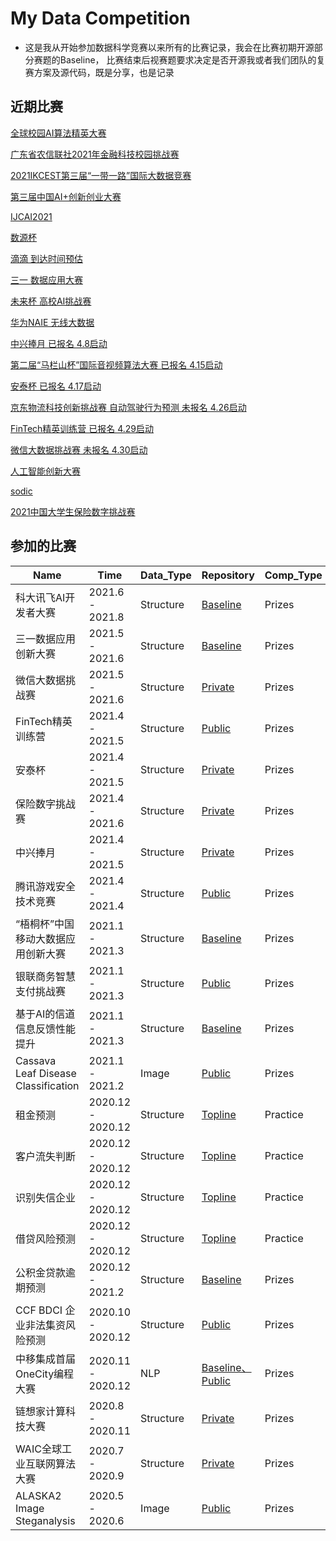 # My Data Competition

* 这是我从开始参加数据科学竞赛以来所有的比赛记录，我会在比赛初期开源部分赛题的Baseline， 比赛结束后视赛题要求决定是否开源我或者我们团队的复赛方案及源代码，既是分享，也是记录

## 近期比赛

[全球校园AI算法精英大赛](https://developer.huawei.com/consumer/cn/activity/devStarAI/algo/competition.html#/)

[广东省农信联社2021年金融科技校园挑战赛](https://www.saikr.com/vse/43862)

[2021IKCEST第三届“一带一路”国际大数据竞赛](https://aistudio.baidu.com/aistudio/competition/detail/91)

[第三届中国AI+创新创业大赛](https://aistudio.baidu.com/aistudio/competition/detail/78)

[IJCAI2021](https://www.biendata.xyz/competition/who-is-who2021/)

[数源杯](https://js.dclab.run/v2/cmptDetail.html?id=482)

[滴滴 到达时间预估](https://biendata.xyz/competition/didi-eta/)

[三一 数据应用大赛](https://datazone.sanygroup.com/v2/sanyi/home.html)

[未来杯 高校AI挑战赛](https://ai.futurelab.tv/tournament/7)

[华为NAIE 无线大数据](https://console.huaweicloud.com/naie/competitions/wireless-network-intelligent-cm-2021)


[中兴捧月 已报名 4.8启动](https://www.nowcoder.com/activity/challenge2021/1)

[第二届“马栏山杯”国际音视频算法大赛 已报名 4.15启动](https://challenge.ai.mgtv.com/contest/detail/7)

[安泰杯 已报名 4.17启动](https://tianchi.aliyun.com/competition/entrance/531879/rankingList)

[京东物流科技创新挑战赛 自动驾驶行为预测 未报名 4.26启动](https://jdata.jd.com/html/detail.html?id=13)

[FinTech精英训练营 已报名 4.29启动](https://career.cloud.cmbchina.com/index.html#fintech)

[微信大数据挑战赛 未报名 4.30启动](https://algo.weixin.qq.com/)

[人工智能创新大赛](http://ailab.aiwin.org.cn/competitions/52#results)

[sodic](https://www.sodic.com.cn/)

[2021中国大学生保险数字挑战赛](https://www.heywhale.com/home/competition/607d279965852e0017ab9575/content)


## 参加的比赛
| Name                       | Time             | Data_Type      | Repository                                          | Comp_Type | Team_Type | Ranking |
| -------------------------- | ---------------- | --------- | --------------------------------------------------- | ------- | ------- |------- |
| 科大讯飞AI开发者大赛 | 2021.6 - 2021.8 | Structure | [Baseline](https://github.com/librauee/IFLY)                                    |   Prizes   | Solo | |
| 三一数据应用创新大赛              | 2021.5 - 2021.6 | Structure | [Baseline](https://github.com/librauee/WJJ)                                    |   Prizes   | Solo | |
| 微信大数据挑战赛              | 2021.5 - 2021.6 | Structure | [Private]()                                    |   Prizes   | Team |  |
| FinTech精英训练营              | 2021.4 - 2021.5 | Structure | [Public](https://github.com/librauee/ZSYH)                                    |   Prizes   | Solo | 24 |
| 安泰杯              | 2021.4 - 2021.5 | Structure | [Private]()                                    |   Prizes   | Solo |  5 |
| 保险数字挑战赛              | 2021.4 - 2021.6 | Structure | [Private]()                                    |   Prizes   | Solo | |
| 中兴捧月              | 2021.4 - 2021.5 | Structure | [Private]()                                    |   Prizes   | Solo | 4 |
| 腾讯游戏安全技术竞赛              | 2021.4 - 2021.4 | Structure | [Public](https://github.com/librauee/gslab2021)                                    |   Prizes   | Solo | 4 |
| “梧桐杯”中国移动大数据应用创新大赛              | 2021.1 - 2021.3 | Structure | [Baseline](https://github.com/librauee/Wutong/tree/master)                                    |   Prizes   | Team | 7 / 475 |
| 银联商务智慧支付挑战赛              | 2021.1 - 2021.3 | Structure | [Public](https://github.com/librauee/YLSW)                                    |   Prizes   | Solo | 2 |
| 基于AI的信道信息反馈性能提升      | 2021.1 - 2021.3 | Structure | [Baseline]()                                    |   Prizes   | Team | 13 / 1175  |
| Cassava Leaf Disease Classification      | 2021.1 - 2021.2 | Image | [Public](https://github.com/librauee/cassava/tree/master)                                    |   Prizes   |  Solo | 53 / 3900 🥈|
| 租金预测      | 2020.12 - 2020.12 | Structure | [Topline](https://github.com/librauee/PracticeCompetition/tree/master/rental_predict)                                    |   Practice   |  Solo | 2 / 634 |
| 客户流失判断      | 2020.12 - 2020.12 | Structure | [Topline](https://github.com/librauee/PracticeCompetition/tree/master/customer_churn_judgement)                                    |   Practice   |   Solo |1 / 230 |
| 识别失信企业      | 2020.12 - 2020.12 | Structure | [Topline](https://github.com/librauee/PracticeCompetition/tree/master/dishonest_enterprise)                                    |   Practice   |  Solo | 2 / 305 |
| 借贷风险预测      | 2020.12 - 2020.12 | Structure | [Topline](https://github.com/librauee/PracticeCompetition/tree/master/loan_risk_forecast)                                    |   Practice   |   Solo |1 / 273 |
| 公积金贷款逾期预测      | 2020.12 - 2021.2 | Structure | [Baseline](https://github.com/librauee/GJJDKYC)                                    |   Prizes   |  Solo | |
| CCF BDCI 企业非法集资风险预测      | 2020.10 - 2020.12 | Structure | [Public](https://github.com/librauee/CCFBDCI2020)                                    |   Prizes   | Team | 11 / 4210    |
| 中移集成首届OneCity编程大赛         | 2020.11 - 2020.12 | NLP | [Baseline、Public](https://github.com/librauee/OneCity) |    Prizes | Solo | 15 / 663   |
| 链想家计算科技大赛         | 2020.8 - 2020.11 | Structure | [Private](https://github.com/librauee/2020MOOCCube) |   Prizes  | Team | 1 / 630    |
| WAIC全球工业互联网算法大赛 | 2020.7 - 2020.9  | Structure | [Private](https://github.com/librauee/WAIC2020)     |    Prizes | Solo | 3 / 200+     |
| ALASKA2 Image Steganalysis | 2020.5 - 2020.6  | Image     | [Public](https://github.com/librauee/ALASKA2)     |   Prizes  | Solo | 702     |

